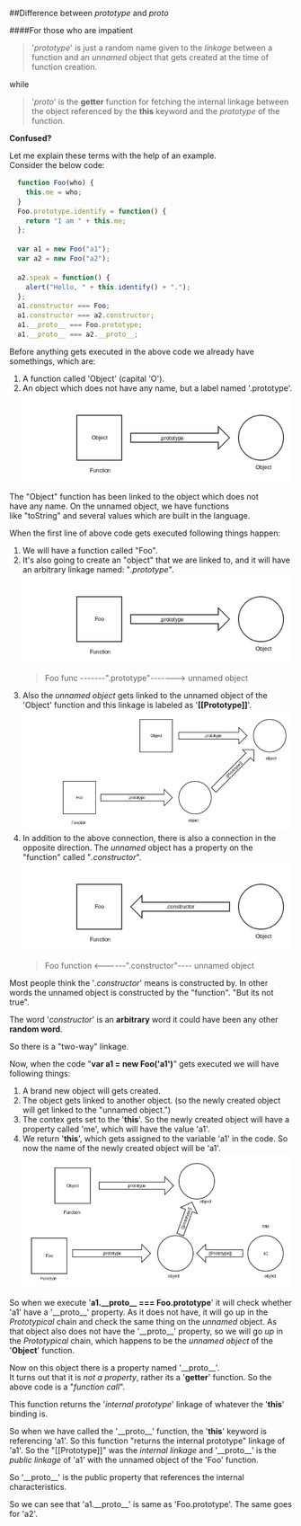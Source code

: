 ##Difference between _prototype_ and _proto_

####For those who are impatient
>'_prototype_' is just a random name given to the _linkage_
>between a function and an _unnamed_ object that gets
>created at the time of function creation.

while
>'_proto_' is the **getter** function for fetching the internal linkage
>between the object referenced by the **this** keyword and the _prototype_
>of the function.

**Confused?**

Let me explain these terms with the help of an example.  
Consider the below code:  
```javascript
  function Foo(who) {
    this.me = who;
  }
  Foo.prototype.identify = function() {
    return "I am " + this.me;
  };

  var a1 = new Foo("a1");
  var a2 = new Foo("a2");

  a2.speak = function() {
    alert("Hello, " + this.identify() + ".");
  };
  a1.constructor === Foo;
  a1.constructor === a2.constructor;
  a1.__proto__ === Foo.prototype;
  a1.__proto__ === a2.__proto__;
```
Before anything gets executed in the above code
we already have somethings, which are:  
1. A function called 'Object' (capital 'O').
2. An object which does not have any name, but a label
    named '.prototype'.  
    ![View Image](images/object_in_js.png)

The "Object" function has been linked to the object which does not  
have any name. On the unnamed object, we have functions  
like "toString" and several values which are built in the language.

When the first line of above code gets executed following things happen:  
1. We will have a function called "Foo".
2. It's also going to create an "object" that we are linked to, and it will
    have an arbitrary linkage named: "_.prototype_".
    ![View Image](images/object_in_js_foo.png)  
    >Foo func -------".prototype"-------> unnamed object
3. Also the _unnamed object_ gets linked to the
    unnamed object of the 'Object' function and this
    linkage is labeled as '__[[Prototype]]__'.
    ![Veiw Image](images/object_in_js_Object.png)
4. In addition to the above connection, there is
    also a connection in the opposite direction.
    The _unnamed_ object has a property on the "function"
    called "_.constructor_".
    ![View Image](images/object_in_js_const.png) 
    >Foo function <------".constructor"---- unnamed object

Most people think the '_.constructor_' means is
constructed by. In other words the unnamed object 
is constructed by the "function".
"But its not true".

The word '_constructor_' is an __arbitrary__ word
it could have been any other __random word__.

So there is a "two-way" linkage.  

Now, when the code "**var a1 = new Foo('a1')**" gets executed
we will have following things:  
1. A brand new object will gets created.
2. The object gets linked to another object.
    (so the newly created object will get linked to the "unnamed object.")
3. The contex gets set to the '**this**'. So the newly
    created object will have a property called 'me',
    which will have the value 'a1'.
4. We return '**this**', which gets assigned to the variable 'a1' in 
    the code. So now the name of the newly created object will 
    be 'a1'.  
    ![View Image](images/object_in_js_new.png)

So when we execute '**a1.\_\_proto\_\_ === Foo.prototype**' 
it will check whether 'a1' have a '\_\_proto\_\_' property.
As it does not have, it will go up in the _Prototypical_
chain and check the same thing on the _unnamed_ object.
As that object also does not have the '\_\_proto\_\_'
property, so we will go _up_ in the _Prototypical_ chain,
which happens to be the _unnamed object_ of the 
'__Object__' function.

Now on this object there is a property named '\_\_proto\_\_'.  
It turns out that it is _not a property_, rather its
a '__getter__' function. So the above code is a 
"_function call_".

This function returns the '_internal prototype_' linkage
of whatever the '**this**' binding is.

So when we have called the '\_\_proto\_\_' function, the 
'**this**' keyword is referencing 'a1'.
So this function "returns the internal prototype" linkage
of 'a1'.
So the "[[Prototype]]" was the _internal linkage_ and '\_\_proto\_\_'
is the _public linkage_ of 'a1' with the unnamed object
of the 'Foo' function.

So '\_\_proto\_\_' is the public property that references
the internal characteristics.

So we can see that 'a1.\_\_proto\_\_' is same as 
'Foo.prototype'.
The same goes for 'a2'.

